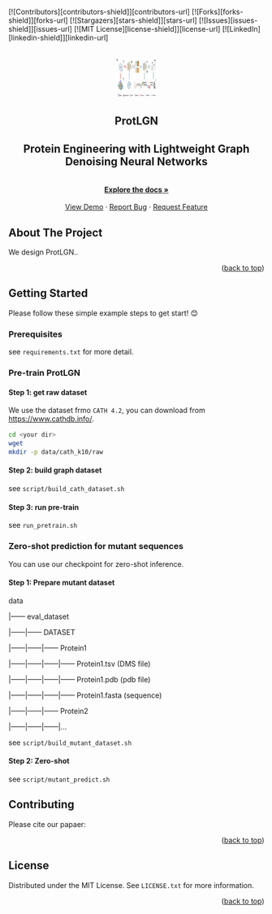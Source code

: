 <!-- Improved compatibility of back to top link: See: https://github.com/bzho3923/ProtLGN/pull/73 -->
<a name="readme-top"></a>
<!--
*** Thanks for checking out the Best-README-Template. If you have a suggestion
*** that would make this better, please fork the repo and create a pull request
*** or simply open an issue with the tag "enhancement".
*** Don't forget to give the project a star!
*** Thanks again! Now go create something AMAZING! :D
-->



<!-- PROJECT SHIELDS -->
<!--
*** I'm using markdown "reference style" links for readability.
*** Reference links are enclosed in brackets [ ] instead of parentheses ( ).
*** See the bottom of this document for the declaration of the reference variables
*** for contributors-url, forks-url, etc. This is an optional, concise syntax you may use.
*** https://www.markdownguide.org/basic-syntax/#reference-style-links
-->
[![Contributors][contributors-shield]][contributors-url]
[![Forks][forks-shield]][forks-url]
[![Stargazers][stars-shield]][stars-url]
[![Issues][issues-shield]][issues-url]
[![MIT License][license-shield]][license-url]
[![LinkedIn][linkedin-shield]][linkedin-url]



<!-- PROJECT LOGO -->
<br />
<div align="center">
  <a href="https://github.com/bzho3923/ProtLGN">
    <img src="img/logo.png" alt="Logo" width="80" height="80">
  </a>

  <h2 align="center">ProtLGN</h2>

  <p align="center">
    <h2>Protein Engineering with Lightweight Graph Denoising Neural Networks</h2>
    <br />
    <a href="https://github.com/bzho3923/ProtLGN"><strong>Explore the docs »</strong></a>
    <br />
    <br />
    <a href="https://github.com/bzho3923/ProtLGN">View Demo</a>
    ·
    <a href="https://github.com/bzho3923/ProtLGN/issues">Report Bug</a>
    ·
    <a href="https://github.com/bzho3923/ProtLGN/issues">Request Feature</a>
  </p>
</div>


<!-- ABOUT THE PROJECT -->
## About The Project

We design ProtLGN..

<p align="right">(<a href="#readme-top">back to top</a>)</p>


<!-- GETTING STARTED -->
## Getting Started

Please follow these simple example steps to get start! 😊

### Prerequisites

see `requirements.txt` for more detail.

### Pre-train ProtLGN

#### Step 1: get raw dataset

We use the dataset frmo `CATH 4.2`, you can download from https://www.cathdb.info/.

```sh
cd <your dir>
wget 
mkdir -p data/cath_k10/raw
```

#### Step 2: build graph dataset

see `script/build_cath_dataset.sh`

#### Step 3: run pre-train

see `run_pretrain.sh`

### Zero-shot prediction for mutant sequences

You can use our checkpoint for zero-shot inference.


#### Step 1: Prepare mutant dataset

data

|—— eval_dataset

|——|—— DATASET

|——|——|—— Protein1

|——|——|——|—— Protein1.tsv (DMS file)

|——|——|——|—— Protein1.pdb (pdb file)

|——|——|——|—— Protein1.fasta (sequence)

|——|——|—— Protein2

|——|——|——|...

see `script/build_mutant_dataset.sh`

#### Step 2: Zero-shot

see `script/mutant_predict.sh`

<!-- CONTRIBUTING -->
## Contributing

Please cite our papaer:


<p align="right">(<a href="#readme-top">back to top</a>)</p>



<!-- LICENSE -->
## License

Distributed under the MIT License. See `LICENSE.txt` for more information.

<p align="right">(<a href="#readme-top">back to top</a>)</p>


